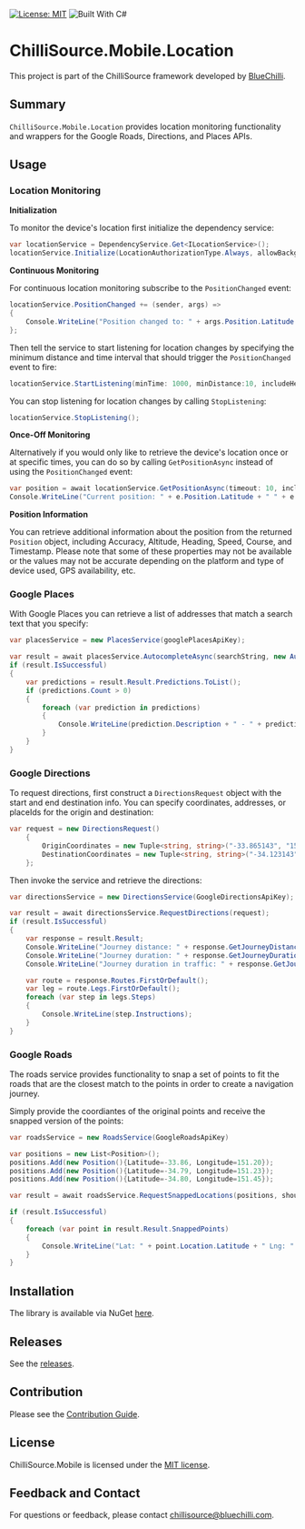 [![License: MIT](https://img.shields.io/badge/License-MIT-blue.svg)](https://opensource.org/licenses/MIT) ![Built With C#](https://img.shields.io/badge/Built_with-C%23-green.svg)

# ChilliSource.Mobile.Location #

This project is part of the ChilliSource framework developed by [BlueChilli](https://github.com/BlueChilli).

## Summary ##

```ChilliSource.Mobile.Location``` provides location monitoring functionality and wrappers for the Google Roads, Directions, and Places APIs.

## Usage ##

### Location Monitoring ###

**Initialization**

To monitor the device's location first initialize the dependency service:

```csharp
var locationService = DependencyService.Get<ILocationService>();
locationService.Initialize(LocationAuthorizationType.Always, allowBackgroundLocationUpdates:false);
```

**Continuous Monitoring**

For continuous location monitoring subscribe to the ```PositionChanged``` event:

```csharp
locationService.PositionChanged += (sender, args) =>
{
    Console.WriteLine("Position changed to: " + args.Position.Latitude + " " + args.Position.Longitude);   
};
```

Then tell the service to start listening for location changes by specifying the minimum
distance and time interval that should trigger the ```PositionChanged``` event to fire:
```csharp
locationService.StartListening(minTime: 1000, minDistance:10, includeHeading:false);
```

You can stop listening for location changes by calling ```StopListening```:
```csharp
locationService.StopListening();
```

**Once-Off Monitoring**

Alternatively if you would only like to retrieve the device's location once or at specific times, you can do so by calling ```GetPositionAsync``` instead of using the ```PositionChanged``` event:

```csharp
var position = await locationService.GetPositionAsync(timeout: 10, includeHeading: false);
Console.WriteLine("Current position: " + e.Position.Latitude + " " + e.Position.Longitude);   
```

**Position Information**

You can retrieve additional information about the position from the returned ```Position``` object, including Accuracy, Altitude, Heading, Speed, Course, and Timestamp. Please note that some of these properties may not be available or the values may not be accurate depending on the platform and type of device used, GPS availability, etc.

### Google Places ###

With Google Places you can retrieve a list of addresses that match a search text that you specify:

```csharp
var placesService = new PlacesService(googlePlacesApiKey);

var result = await placesService.AutocompleteAsync(searchString, new AutocompleteRequest());
if (result.IsSuccessful)
{
    var predictions = result.Result.Predictions.ToList();
    if (predictions.Count > 0)
    {
        foreach (var prediction in predictions)
        {
            Console.WriteLine(prediction.Description + " - " + prediction.PlaceId);            
        }
    }
}
```

### Google Directions ###

To request directions, first construct a ```DirectionsRequest``` object with the start and end destination info. You can specify coordinates, addresses, or placeIds for the origin and destination:

```csharp
var request = new DirectionsRequest()
    {
        OriginCoordinates = new Tuple<string, string>("-33.865143", "151.209900"),
        DestinationCoordinates = new Tuple<string, string>("-34.123143", "147.998900")
    };
```

Then invoke the service and retrieve the directions:
```csharp
var directionsService = new DirectionsService(GoogleDirectionsApiKey);

var result = await directionsService.RequestDirections(request);
if (result.IsSuccessful)
{
    var response = result.Result;        
    Console.WriteLine("Journey distance: " + response.GetJourneyDistanceInMeters() + "m");
    Console.WriteLine("Journey duration: " + response.GetJourneyDurationInSeconds() + "s");
    Console.WriteLine("Journey duration in traffic: " + response.GetJourneyDurationInSecondsInTraffic() + "s");

    var route = response.Routes.FirstOrDefault();
    var leg = route.Legs.FirstOrDefault();
    foreach (var step in legs.Steps)
    {
        Console.WriteLine(step.Instructions);
    }
}
```

### Google Roads ###

The roads service provides functionality to snap a set of points to fit the roads that
are the closest match to the points in order to create a navigation journey.

Simply provide the coordiantes of the original points and receive the snapped version of the points:

```csharp
var roadsService = new RoadsService(GoogleRoadsApiKey)

var positions = new List<Position>();
positions.Add(new Position(){Latitude=-33.86, Longitude=151.20});
positions.Add(new Position(){Latitude=-34.79, Longitude=151.23});
positions.Add(new Position(){Latitude=-34.80, Longitude=151.45});

var result = await roadsService.RequestSnappedLocations(positions, shouldInterpolate:false);

if (result.IsSuccessful)
{
    foreach (var point in result.Result.SnappedPoints)
    {
        Console.WriteLine("Lat: " + point.Location.Latitude + " Lng: " + point.Location.Longitude);
    }
}
```

## Installation ##

The library is available via NuGet [here](https://www.nuget.org/packages/ChilliSource.Mobile.Location).

## Releases ##

See the [releases](https://github.com/BlueChilli/ChilliSource.Mobile.Location/releases).

## Contribution ##

Please see the [Contribution Guide](.github/CONTRIBUTING.md).

## License ##

ChilliSource.Mobile is licensed under the [MIT license](LICENSE).

## Feedback and Contact ##

For questions or feedback, please contact [chillisource@bluechilli.com](mailto:chillisource@bluechilli.com).
